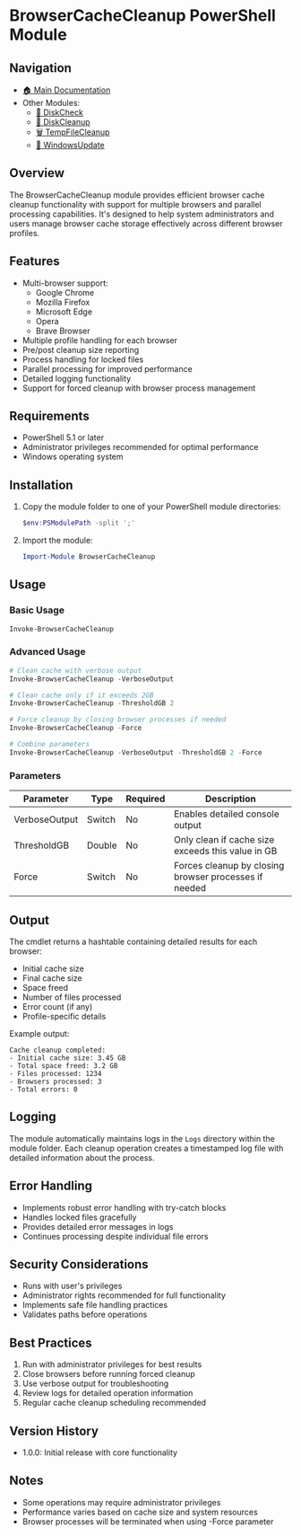 # BrowserCacheCleanup PowerShell Module

## Navigation
- [🏠 Main Documentation](../../README.md)
- Other Modules:
  - [💽 DiskCheck](../DiskCheck/README.md)
  - [🧹 DiskCleanup](../DiskCleanup/README.md)
  - [🗑️ TempFileCleanup](../TempFileCleanup/README.md)
  - [🔄 WindowsUpdate](../WindowsUpdate/README.md)

## Overview
The BrowserCacheCleanup module provides efficient browser cache cleanup functionality with support for multiple browsers and parallel processing capabilities. It's designed to help system administrators and users manage browser cache storage effectively across different browser profiles.

## Features
- Multi-browser support:
  - Google Chrome
  - Mozilla Firefox
  - Microsoft Edge
  - Opera
  - Brave Browser
- Multiple profile handling for each browser
- Pre/post cleanup size reporting
- Process handling for locked files
- Parallel processing for improved performance
- Detailed logging functionality
- Support for forced cleanup with browser process management

## Requirements
- PowerShell 5.1 or later
- Administrator privileges recommended for optimal performance
- Windows operating system

## Installation
1. Copy the module folder to one of your PowerShell module directories:
   ```powershell
   $env:PSModulePath -split ';'
   ```
2. Import the module:
   ```powershell
   Import-Module BrowserCacheCleanup
   ```

## Usage

### Basic Usage
```powershell
Invoke-BrowserCacheCleanup
```

### Advanced Usage
```powershell
# Clean cache with verbose output
Invoke-BrowserCacheCleanup -VerboseOutput

# Clean cache only if it exceeds 2GB
Invoke-BrowserCacheCleanup -ThresholdGB 2

# Force cleanup by closing browser processes if needed
Invoke-BrowserCacheCleanup -Force

# Combine parameters
Invoke-BrowserCacheCleanup -VerboseOutput -ThresholdGB 2 -Force
```

### Parameters

| Parameter | Type | Required | Description |
|-----------|------|----------|-------------|
| VerboseOutput | Switch | No | Enables detailed console output |
| ThresholdGB | Double | No | Only clean if cache size exceeds this value in GB |
| Force | Switch | No | Forces cleanup by closing browser processes if needed |

## Output
The cmdlet returns a hashtable containing detailed results for each browser:
- Initial cache size
- Final cache size
- Space freed
- Number of files processed
- Error count (if any)
- Profile-specific details

Example output:
```
Cache cleanup completed:
- Initial cache size: 3.45 GB
- Total space freed: 3.2 GB
- Files processed: 1234
- Browsers processed: 3
- Total errors: 0
```

## Logging
The module automatically maintains logs in the `Logs` directory within the module folder. Each cleanup operation creates a timestamped log file with detailed information about the process.

## Error Handling
- Implements robust error handling with try-catch blocks
- Handles locked files gracefully
- Provides detailed error messages in logs
- Continues processing despite individual file errors

## Security Considerations
- Runs with user's privileges
- Administrator rights recommended for full functionality
- Implements safe file handling practices
- Validates paths before operations

## Best Practices
1. Run with administrator privileges for best results
2. Close browsers before running forced cleanup
3. Use verbose output for troubleshooting
4. Review logs for detailed operation information
5. Regular cache cleanup scheduling recommended

## Version History
- 1.0.0: Initial release with core functionality

## Notes
- Some operations may require administrator privileges
- Performance varies based on cache size and system resources
- Browser processes will be terminated when using -Force parameter
